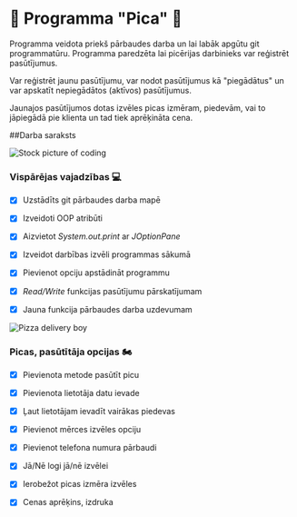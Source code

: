 # :pizza: Programma "Pica" :pizza:

Programma veidota priekš pārbaudes darba un lai labāk apgūtu git programmatūru. 
Programma paredzēta lai picērijas darbinieks var reģistrēt pasūtījumus. 

Var reģistrēt jaunu pasūtījumu, var nodot pasūtījumus kā "piegādātus" un var apskatīt nepiegādātos (aktīvos) pasūtījumus.

Jaunajos pasūtījumos dotas izvēles picas izmēram, piedevām, vai to jāpiegādā pie klienta un tad tiek aprēķināta cena.


##Darba saraksts

![Stock picture of coding](https://jaxenter.com/wp-content/uploads/2015/07/shutterstock_238096621-e1437062483769.jpg)

### Vispārējas vajadzības :computer:
-[x] Uzstādīts git pārbaudes darba mapē

-[x] Izveidoti OOP atribūti

-[x] Aizvietot *System.out.print* ar *JOptionPane*

-[x] Izveidot darbības izvēli programmas sākumā

-[x] Pievienot opciju apstādināt programmu

-[x] *Read/Write* funkcijas pasūtījumu pārskatījumam

-[x] Jauna funkcija pārbaudes darba uzdevumam

![Pizza delivery boy](https://thumbs.dreamstime.com/b/teen-pizza-delivery-boy-making-ok-gesture-isolated-white-background-teen-pizza-delivery-boy-making-ok-gesture-107961743.jpg)
### Picas, pasūtītāja opcijas :motorcycle:
-[x] Pievienota metode pasūtīt picu

-[x] Pievienota lietotāja datu ievade

-[x] Ļaut lietotājam ievadīt vairākas piedevas

-[x] Pievienot mērces izvēles opciju

-[x] Pievienot telefona numura pārbaudi

-[x] Jā/Nē logi jā/nē izvēlei

-[x] Ierobežot picas izmēra izvēles

-[x] Cenas aprēķins, izdruka
